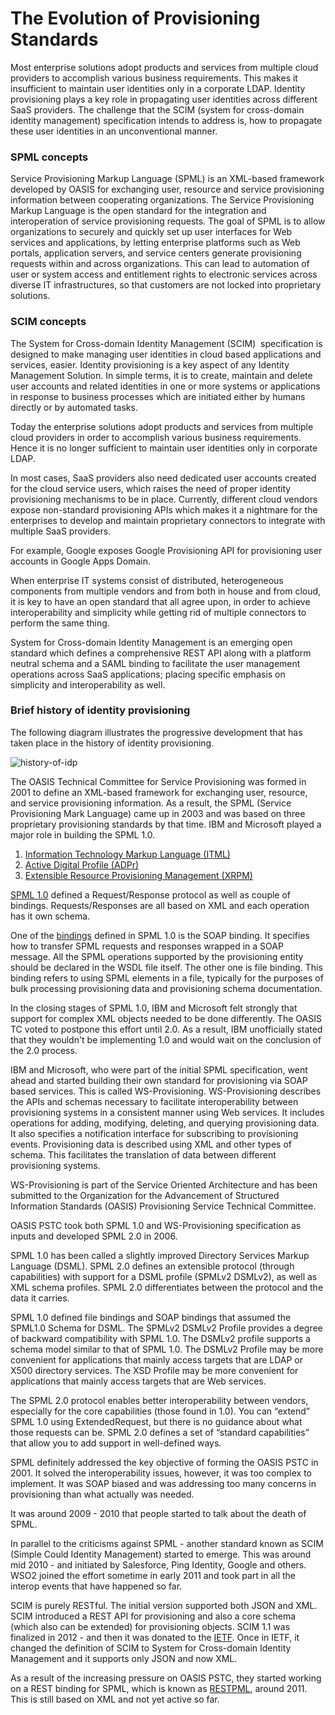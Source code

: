 # The Evolution of Provisioning Standards

Most enterprise solutions adopt products and services from multiple
cloud providers to accomplish various business requirements. This makes
it insufficient to maintain user identities only in a corporate LDAP.
Identity provisioning plays a key role in propagating user identities
across different SaaS providers. The challenge that the SCIM (system for
cross-domain identity management) specification intends to address is,
how to propagate these user identities in an unconventional manner.

### SPML concepts

Service Provisioning Markup Language (SPML) is an XML-based framework
developed by OASIS for exchanging user, resource and service
provisioning information between cooperating organizations. The Service
Provisioning Markup Language is the open standard for the integration
and interoperation of service provisioning requests. The goal of SPML is
to allow organizations to securely and quickly set up user interfaces
for Web services and applications, by letting enterprise platforms such
as Web portals, application servers, and service centers generate
provisioning requests within and across organizations. This can lead to
automation of user or system access and entitlement rights to electronic
services across diverse IT infrastructures, so that customers are not
locked into proprietary solutions.

### SCIM concepts

The System for Cross-domain Identity Management (SCIM)  specification is
designed to make managing user identities in cloud based applications
and services, easier. Identity provisioning is a key aspect of any
Identity Management Solution. In simple terms, it is to create, maintain
and delete user accounts and related identities in one or more systems
or applications in response to business processes which are initiated
either by humans directly or by automated tasks.

Today the enterprise solutions adopt products and services from multiple
cloud providers in order to accomplish various business requirements.
Hence it is no longer sufficient to maintain user identities only in
corporate LDAP.

In most cases, SaaS providers also need dedicated user accounts created
for the cloud service users, which raises the need of proper identity
provisioning mechanisms to be in place. Currently, different cloud
vendors expose non-standard provisioning APIs which makes it a nightmare
for the enterprises to develop and maintain proprietary connectors to
integrate with multiple SaaS providers.

For example, Google exposes Google Provisioning API for provisioning
user accounts in Google Apps Domain.

When enterprise IT systems consist of distributed, heterogeneous
components from multiple vendors and from both in house and from cloud,
it is key to have an open standard that all agree upon, in order to
achieve interoperability and simplicity while getting rid of multiple
connectors to perform the same thing.

System for Cross-domain Identity Management is an emerging open standard
which defines a comprehensive REST API along with a platform neutral
schema and a SAML binding to facilitate the user management operations
across SaaS applications; placing specific emphasis on simplicity and
interoperability as well.

### Brief history of identity provisioning

The following diagram illustrates the progressive development that has
taken place in the history of identity provisioning.

![history-of-idp](../../assets/img/using-wso2-identity-server/history-of-idp.png) 

The OASIS Technical Committee for Service Provisioning was formed in
2001 to define an XML-based framework for exchanging user, resource, and
service provisioning information. As a result, the SPML (Service
Provisioning Mark Language) came up in 2003 and was based on three
proprietary provisioning standards by that time. IBM and Microsoft
played a major role in building the SPML 1.0.

1.  [Information Technology Markup Language
    (ITML)](http://xml.coverpages.org/itml.html)
2.  [Active Digital Profile (ADPr)](http://xml.coverpages.org/adpr.html)
3.  [Extensible Resource Provisioning Management
    (XRPM)](http://xml.coverpages.org/xrpm.html)

[SPML
1.0](https://www.oasis-open.org/committees/download.php/3032/cs-pstc-spml-core-1.0.pdf)
defined a Request/Response protocol as well as couple of bindings.
Requests/Responses are all based on XML and each operation has it own
schema.

One of the [bindings](http://xml.coverpages.org/SPML-Bindings10-OS.pdf)
defined in SPML 1.0 is the SOAP binding. It specifies how to transfer
SPML requests and responses wrapped in a SOAP message. All the SPML
operations supported by the provisioning entity should be declared in
the WSDL file itself. The other one is file binding. This binding refers
to using SPML elements in a file, typically for the purposes of bulk
processing provisioning data and provisioning schema documentation.

In the closing stages of SPML 1.0, IBM and Microsoft felt strongly that
support for complex XML objects needed to be done differently. The OASIS
TC voted to postpone this effort until 2.0. As a result, IBM
unofficially stated that they wouldn't be implementing 1.0 and would
wait on the conclusion of the 2.0 process.

IBM and Microsoft, who were part of the initial SPML specification, went
ahead and started building their own standard for provisioning via SOAP
based services. This is called WS-Provisioning. WS-Provisioning
describes the APIs and schemas necessary to facilitate interoperability
between provisioning systems in a consistent manner using Web services.
It includes operations for adding, modifying, deleting, and querying
provisioning data. It also specifies a notification interface for
subscribing to provisioning events. Provisioning data is described using
XML and other types of schema. This facilitates the translation of data
between different provisioning systems.

WS-Provisioning is part of the Service Oriented Architecture and has
been submitted to the Organization for the Advancement of Structured
Information Standards (OASIS) Provisioning Service Technical Committee.

OASIS PSTC took both SPML 1.0 and WS-Provisioning specification as
inputs and developed SPML 2.0 in 2006.

SPML 1.0 has been called a slightly improved Directory Services Markup
Language (DSML). SPML 2.0 defines an extensible protocol (through
capabilities) with support for a DSML profile (SPMLv2 DSMLv2), as well
as XML schema profiles. SPML 2.0 differentiates between the protocol and
the data it carries.

SPML 1.0 defined file bindings and SOAP bindings that assumed the
SPML1.0 Schema for DSML. The SPMLv2 DSMLv2 Profile provides a degree of
backward compatibility with SPML 1.0. The DSMLv2 profile supports a
schema model similar to that of SPML 1.0. The DSMLv2 Profile may be more
convenient for applications that mainly access targets that are LDAP or
X500 directory services. The XSD Profile may be more convenient for
applications that mainly access targets that are Web services.

The SPML 2.0 protocol enables better interoperability between vendors,
especially for the core capabilities (those found in 1.0). You can
“extend” SPML 1.0 using ExtendedRequest, but there is no guidance about
what those requests can be. SPML 2.0 defines a set of “standard
capabilities” that allow you to add support in well-defined ways.

SPML definitely addressed the key objective of forming the OASIS PSTC in
2001. It solved the interoperability issues, however, it was too complex
to implement. It was SOAP biased and was addressing too many concerns in
provisioning than what actually was needed.

It was around 2009 - 2010 that people started to talk about the death of
SPML.

In parallel to the criticisms against SPML - another standard known as
SCIM (Simple Could Identity Management) started to emerge. This was
around mid 2010 - and initiated by Salesforce, Ping Identity, Google and
others. WSO2 joined the effort sometime in early 2011 and took part in
all the interop events that have happened so far.

SCIM is purely RESTful. The initial version supported both JSON and XML.
SCIM introduced a REST API for provisioning and also a core schema
(which also can be extended) for provisioning objects. SCIM 1.1 was
finalized in 2012 - and then it was donated to the
[IETF](http://tools.ietf.org/wg/scim/). Once in IETF, it changed the
definition of SCIM to System for Cross-domain Identity Management and it
supports only JSON and now XML.

As a result of the increasing pressure on OASIS PSTC, they started
working on a REST binding for SPML, which is known as
[RESTPML](https://wiki.oasis-open.org/provision/restpml), around 2011.
This is still based on XML and not yet active so far.
